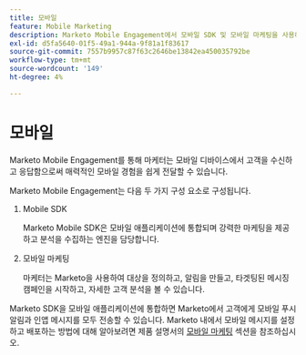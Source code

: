 ```yaml
---
title: 모바일
feature: Mobile Marketing
description: Marketo Mobile Engagement에서 모바일 SDK 및 모바일 마케팅을 사용하여 푸시 및 인앱 메시지를 전송하고 대상을 타기팅하고 분석을 추적하는 방법에 대해 알아봅니다.
exl-id: d5fa5640-01f5-49a1-944a-9f81a1f83617
source-git-commit: 7557b9957c87f63c2646be13842ea450035792be
workflow-type: tm+mt
source-wordcount: '149'
ht-degree: 4%

---
```


# 모바일

Marketo Mobile Engagement를 통해 마케터는 모바일 디바이스에서 고객을 수신하고 응답함으로써 매력적인 모바일 경험을 쉽게 전달할 수 있습니다.

Marketo Mobile Engagement는 다음 두 가지 구성 요소로 구성됩니다.

1. Mobile SDK

   Marketo Mobile SDK은 모바일 애플리케이션에 통합되며 강력한 마케팅을 제공하고 분석을 수집하는 엔진을 담당합니다.

1. 모바일 마케팅

   마케터는 Marketo을 사용하여 대상을 정의하고, 알림을 만들고, 타겟팅된 메시징 캠페인을 시작하고, 자세한 고객 분석을 볼 수 있습니다.

Marketo SDK을 모바일 애플리케이션에 통합하면 Marketo에서 고객에게 모바일 푸시 알림과 인앱 메시지를 모두 전송할 수 있습니다. Marketo 내에서 모바일 메시지를 설정하고 배포하는 방법에 대해 알아보려면 제품 설명서의 [모바일 마케팅](https://experienceleague.adobe.com/ko/docs/marketo/using/product-docs/mobile-marketing/admin/add-a-mobile-app) 섹션을 참조하십시오.
